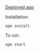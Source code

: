 [Deployed app](https://ballparq.herokuapp.com/)

Installation:

    npm install

To run:

    npm start
